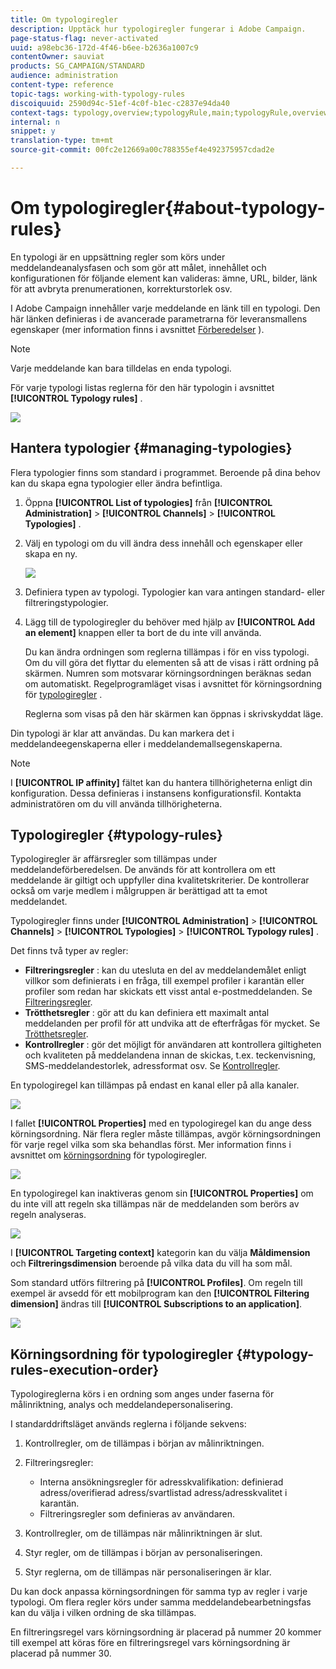 ```yaml
---
title: Om typologiregler
description: Upptäck hur typologiregler fungerar i Adobe Campaign.
page-status-flag: never-activated
uuid: a98ebc36-172d-4f46-b6ee-b2636a1007c9
contentOwner: sauviat
products: SG_CAMPAIGN/STANDARD
audience: administration
content-type: reference
topic-tags: working-with-typology-rules
discoiquuid: 2590d94c-51ef-4c0f-b1ec-c2837e94da40
context-tags: typology,overview;typologyRule,main;typologyRule,overview
internal: n
snippet: y
translation-type: tm+mt
source-git-commit: 00fc2e12669a00c788355ef4e492375957cdad2e

---
```



# Om typologiregler{#about-typology-rules}

En typologi är en uppsättning regler som körs under meddelandeanalysfasen och som gör att målet, innehållet och konfigurationen för följande element kan valideras: ämne, URL, bilder, länk för att avbryta prenumerationen, korrekturstorlek osv.

I Adobe Campaign innehåller varje meddelande en länk till en typologi. Den här länken definieras i de avancerade parametrarna för leveransmallens egenskaper (mer information finns i avsnittet [Förberedelser](../../administration/using/configuring-email-channel.md#preparation) ).

>[!NOTE]
>
>Varje meddelande kan bara tilldelas en enda typologi.

För varje typologi listas reglerna för den här typologin i avsnittet **[!UICONTROL Typology rules]** .

![](assets/typology_typo-rule-list.png)

## Hantera typologier {#managing-typologies}

Flera typologier finns som standard i programmet. Beroende på dina behov kan du skapa egna typologier eller ändra befintliga.

1. Öppna **[!UICONTROL List of typologies]** från **[!UICONTROL Administration]** > **[!UICONTROL Channels]** > **[!UICONTROL Typologies]** .
1. Välj en typologi om du vill ändra dess innehåll och egenskaper eller skapa en ny.

   ![](assets/typology_list.png)

1. Definiera typen av typologi. Typologier kan vara antingen standard- eller filtreringstypologier.
1. Lägg till de typologiregler du behöver med hjälp av **[!UICONTROL Add an element]** knappen eller ta bort de du inte vill använda.

   Du kan ändra ordningen som reglerna tillämpas i för en viss typologi. Om du vill göra det flyttar du elementen så att de visas i rätt ordning på skärmen. Numren som motsvarar körningsordningen beräknas sedan om automatiskt. Regelprogramläget visas i avsnittet för körningsordning för [typologiregler](#typology-rules-execution-order) .

   Reglerna som visas på den här skärmen kan öppnas i skrivskyddat läge.

Din typologi är klar att användas. Du kan markera det i meddelandeegenskaperna eller i meddelandemallsegenskaperna.

>[!NOTE]
>
>I **[!UICONTROL IP affinity]** fältet kan du hantera tillhörigheterna enligt din konfiguration. Dessa definieras i instansens konfigurationsfil. Kontakta administratören om du vill använda tillhörigheterna.

## Typologiregler {#typology-rules}

Typologiregler är affärsregler som tillämpas under meddelandeförberedelsen. De används för att kontrollera om ett meddelande är giltigt och uppfyller dina kvalitetskriterier. De kontrollerar också om varje medlem i målgruppen är berättigad att ta emot meddelandet.

Typologiregler finns under **[!UICONTROL Administration]** > **[!UICONTROL Channels]** > **[!UICONTROL Typologies]** > **[!UICONTROL Typology rules]** .

Det finns två typer av regler:

* **Filtreringsregler** : kan du utesluta en del av meddelandemålet enligt villkor som definierats i en fråga, till exempel profiler i karantän eller profiler som redan har skickats ett visst antal e-postmeddelanden. Se [Filtreringsregler](../../administration/using/filtering-rules.md).
* **Trötthetsregler** : gör att du kan definiera ett maximalt antal meddelanden per profil för att undvika att de efterfrågas för mycket. Se [Trötthetsregler](../../administration/using/fatigue-rules.md).
* **Kontrollregler** : gör det möjligt för användaren att kontrollera giltigheten och kvaliteten på meddelandena innan de skickas, t.ex. teckenvisning, SMS-meddelandestorlek, adressformat osv. Se [Kontrollregler](../../administration/using/control-rules.md).

En typologiregel kan tillämpas på endast en kanal eller på alla kanaler.

![](assets/typology_channel.png)

I fallet **[!UICONTROL Properties]** med en typologiregel kan du ange dess körningsordning. När flera regler måste tillämpas, avgör körningsordningen för varje regel vilka som ska behandlas först. Mer information finns i avsnittet om [körningsordning](#typology-rules-execution-order) för typologiregler.

![](assets/typology_rule-active.png)

En typologiregel kan inaktiveras genom sin **[!UICONTROL Properties]** om du inte vill att regeln ska tillämpas när de meddelanden som berörs av regeln analyseras.

![](assets/typology_rule-order.png)

I **[!UICONTROL Targeting context]** kategorin kan du välja **Måldimension** och **Filtreringsdimension** beroende på vilka data du vill ha som mål.

Som standard utförs filtrering på **[!UICONTROL Profiles]**. Om regeln till exempel är avsedd för ett mobilprogram kan den **[!UICONTROL Filtering dimension]** ändras till **[!UICONTROL Subscriptions to an application]**.

![](assets/typology_rule-order_2.png)

## Körningsordning för typologiregler {#typology-rules-execution-order}

Typologireglerna körs i en ordning som anges under faserna för målinriktning, analys och meddelandepersonalisering.

I standarddriftsläget används reglerna i följande sekvens:

1. Kontrollregler, om de tillämpas i början av målinriktningen.
1. Filtreringsregler:

   * Interna ansökningsregler för adresskvalifikation: definierad adress/overifierad adress/svartlistad adress/adresskvalitet i karantän.
   * Filtreringsregler som definieras av användaren.

1. Kontrollregler, om de tillämpas när målinriktningen är slut.
1. Styr regler, om de tillämpas i början av personaliseringen.
1. Styr reglerna, om de tillämpas när personaliseringen är klar.

Du kan dock anpassa körningsordningen för samma typ av regler i varje typologi. Om flera regler körs under samma meddelandebearbetningsfas kan du välja i vilken ordning de ska tillämpas.

En filtreringsregel vars körningsordning är placerad på nummer 20 kommer till exempel att köras före en filtreringsregel vars körningsordning är placerad på nummer 30.
